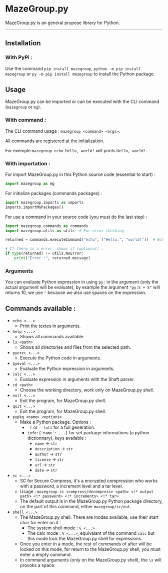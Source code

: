 # MazeGroup.py
MazeGroup.py is an general prupose library for Python.

---

## Installation

### With PyPi :

Use the command `pip install mazegroup`, `python -m pip install mazegroup` or `py -m pip install mazegroup` to install the Python package.

## Usage

MazeGroup.py can be imported or can be executed with the CLI command (`mazegroup` or `mg`).

### With command :

The CLI command usage : `mazegroup <command> <args>`.

All commands are registered at the initialization.

For exemple `mazegroup echo Hello, world!` will prints `Hello, world!`.

### With importation :

For import MazeGroup.py in this Python source code (essential to start) :
```py
import mazegroup as mg
```

For initialize packages (commands packages) :
```py
import mazegroup.imports as imports
imports.importMGPackages()
```

For use a command in your source code (you must do the last step) :
```py
import mazegroup.commands as commands
import mazegroup.utils as utils  # For error checking

returned = commands.executeCommand("echo", ["Hello,", "world!"])  # Echo "Hello, world!" by example

# If there is a error, shows it (optional) :
if type(returned) != utils.NoError:
	print("Error :", returned.message)
```

### Arguments

You can evaluate Python expression in using `py:` in the argument (only the actual argument will be evaluate), by example the argument `"py:5 + 5"` will returns 10, we use `"` because we also use spaces on the expression.

## Commands available :

- `echo <...>`
	- Print the textes in arguments.
- `help <...>`
	- Shows all commands available.
- `ls <path>`
	- Shows all directories and files from the selected path.
- `pyexec <...>`
	- Execute the Python code in arguments.
- `pyeval <...>`
	- Evaluate the Python expression in arguments.
- `calc <...>`
	- Evaluate expression in arguments with the Shaft parser.
- `cd <path>`
	- Choose the working directory, work only on MazeGroup.py shell.
- `exit <...>`
	- Exit the program, for MazeGroup.py shell.
- `quit <...>`
	- Exit the program, for MazeGroup.py shell.
- `pypkg <name> <options>`
	- Make a Python package. Options :
		- `-f` or `--full` for a full generation.
		- `info:{'name': ...}` for set package informations (a python dictionnary), keys available :
			- `name` -> `str`
			- `description` -> `str`
			- `author` -> `str`
			- `license` -> `str`
			- `url` -> `str`
			- `date` -> `str`
- `sc <...>`
	- SC for Secure Compress, it's a encrypted compression who works with a password, a increment level and a tar level.
	- Usage : `mazegroup sc <compress/decompress> <path> <!* output path> <!* password> <!* increments> <!* tar>`
	- The default output is in the MazeGroup.py Python package directory, on the part of this command, either `mazegroup/sc/out`.
- `shell <...>`
	- The MazeGroup.py shell. There are modes available, use their start char for enter on it :
		- The system shell mode : `§ <...>`
		- The calc mode : `% <...>`, equivalant of the command `calc` but this mode lock the MazeGroup.py shell for expressions.
	- Once you enter in a mode, the rest of commands of after will be locked on this mode, for return to the MazeGroup.py shell, you must enter a empty command.
	- In command arguments (only on the MazeGroup.py shell), the `\s` will provoks a space.